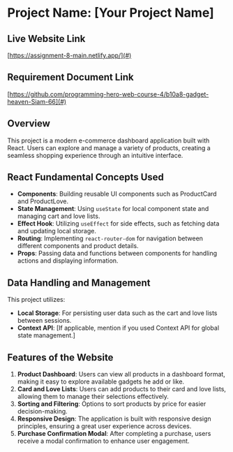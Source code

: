 # Project Name: [Your Project Name]

## Live Website Link
[https://assignment-8-main.netlify.app/](#)

## Requirement Document Link
[https://github.com/programming-hero-web-course-4/b10a8-gadget-heaven-Siam-66](#)  

## Overview
This project is a modern e-commerce dashboard application built with React. Users can explore and manage a variety of products, creating a seamless shopping experience through an intuitive interface.

## React Fundamental Concepts Used
- **Components**: Building reusable UI components such as ProductCard and ProductLove.
- **State Management**: Using `useState` for local component state and managing cart and love lists.
- **Effect Hook**: Utilizing `useEffect` for side effects, such as fetching data and updating local storage.
- **Routing**: Implementing `react-router-dom` for navigation between different components and product details.
- **Props**: Passing data and functions between components for handling actions and displaying information.

## Data Handling and Management
This project utilizes:
- **Local Storage**: For persisting user data such as the cart and love lists between sessions.
- **Context API**: [If applicable, mention if you used Context API for global state management.]

## Features of the Website
1. **Product Dashboard**: Users can view all products in a dashboard format, making it easy to explore available gadgets he add or like. 
2. **Card and Love Lists**: Users can add products to their card and love lists, allowing them to manage their selections effectively.
3. **Sorting and Filtering**: Options to sort products by price for easier decision-making.
4. **Responsive Design**: The application is built with responsive design principles, ensuring a great user experience across devices.
5. **Purchase Confirmation Modal**: After completing a purchase, users receive a modal confirmation to enhance user engagement.


